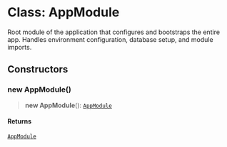 # Class: AppModule

Root module of the application that configures and bootstraps the entire app.
Handles environment configuration, database setup, and module imports.

## Constructors

### new AppModule()

> **new AppModule**(): [`AppModule`](AppModule.md)

#### Returns

[`AppModule`](AppModule.md)
